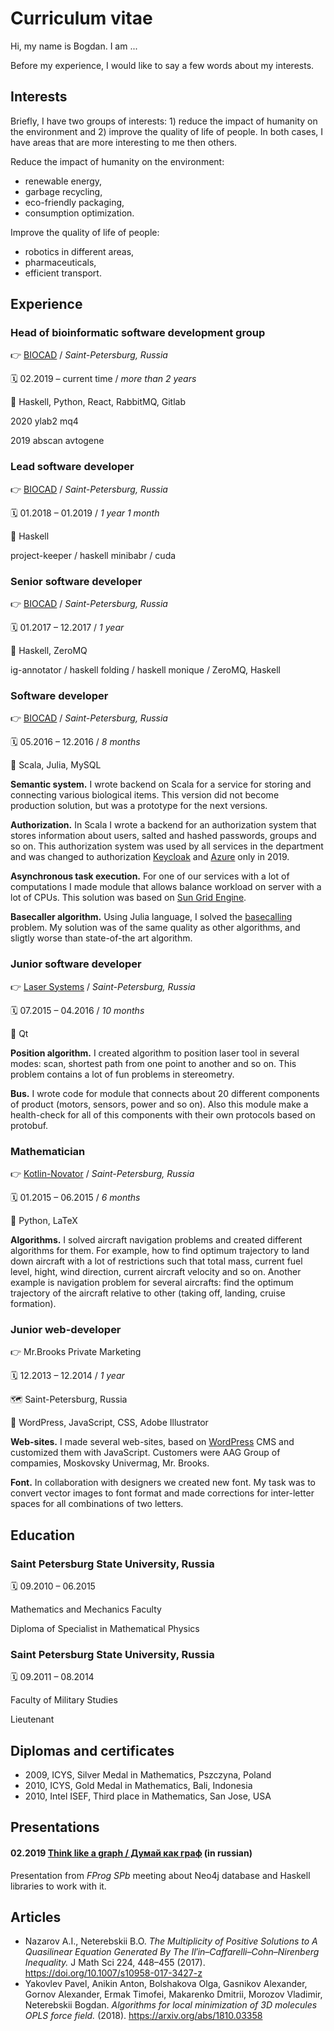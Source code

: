 # Curriculum vitae

Hi, my name is Bogdan. I am ...

Before my experience, I would like to say a few words about my interests.

## Interests

Briefly, I have two groups of interests: 1) reduce the impact of humanity on the environment and 2) improve the quality of life of people.
In both cases, I have areas that are more interesting to me then others.

Reduce the impact of humanity on the environment:
* renewable energy,
* garbage recycling,
* eco-friendly packaging,
* consumption optimization.

Improve the quality of life of people:
* robotics in different areas,
* pharmaceuticals,
* efficient transport.

## Experience

### Head of bioinformatic software development group

👉 [BIOCAD](https://biocad.ru/) / *Saint-Petersburg, Russia*

🗓 02.2019 – current time / *more than 2 years*

🔧 Haskell, Python, React, RabbitMQ, Gitlab

2020
ylab2
mq4

2019
abscan
avtogene


### Lead software developer

👉 [BIOCAD](https://biocad.ru/) / *Saint-Petersburg, Russia*

🗓 01.2018 – 01.2019 / *1 year 1 month*

🔧 Haskell

project-keeper / haskell
minibabr / cuda


### Senior software developer

👉 [BIOCAD](https://biocad.ru/) / *Saint-Petersburg, Russia*

🗓 01.2017 – 12.2017 / *1 year*

🔧 Haskell, ZeroMQ

ig-annotator / haskell
folding / haskell
monique / ZeroMQ, Haskell


### Software developer

👉 [BIOCAD](https://biocad.ru/) / *Saint-Petersburg, Russia*

🗓 05.2016 – 12.2016 / *8 months*

🔧 Scala, Julia, MySQL

**Semantic system.** I wrote backend on Scala for a service for storing and connecting various biological items.
This version did not become production solution, but was a prototype for the next versions.

**Authorization.** In Scala I wrote a backend for an authorization system that stores information about users, salted and hashed passwords, groups and so on.
This authorization system was used by all services in the department and was changed to authorization [Keycloak](https://www.keycloak.org/) and [Azure](azure.microsoft.com) only in 2019.

**Asynchronous task execution.** For one of our services with a lot of computations I made module that allows balance workload on server with a lot of CPUs.
This solution was based on [Sun Grid Engine](http://star.mit.edu/cluster/docs/0.93.3/guides/sge.html).

**Basecaller algorithm.** Using Julia language, I solved the [basecalling](https://en.wikipedia.org/wiki/Base_calling) problem.
My solution was of the same quality as other algorithms, and sligtly worse than state-of-the art algorithm.


### Junior software developer

👉 [Laser Systems](http://www.lsystems.ru/en/) / *Saint-Petersburg, Russia*

🗓 07.2015 – 04.2016 / *10 months*

🔧 Qt

**Position algorithm.** I created algorithm to position laser tool in several modes: scan, shortest path from one point to another and so on. This problem contains a lot of fun problems in stereometry.

**Bus.** I wrote code for module that connects about 20 different components of product (motors, sensors, power and so on). Also this module make a health-check for all of this components with their own protocols based on protobuf.


### Mathematician

👉 [Kotlin-Novator](https://www.kotlin-novator.ru/) / *Saint-Petersburg, Russia*

🗓 01.2015 – 06.2015 / *6 months*

🔧 Python, LaTeX

**Algorithms.** I solved aircraft navigation problems and created different algorithms for them.
For example, how to find optimum trajectory to land down aircraft with a lot of restrictions such that total mass, current fuel level, hight, wind direction, current aircraft velocity and so on.
Another example is navigation problem for several aircrafts: find the optimum trajectory of the aircraft relative to other (taking off, landing, cruise formation).


### Junior web-developer

👉 Mr.Brooks Private Marketing

🗓 12.2013 – 12.2014 / *1 year*

🗺 Saint-Petersburg, Russia

🔧 WordPress, JavaScript, CSS, Adobe Illustrator

**Web-sites.** I made several web-sites, based on [WordPress](wordpress.com) CMS and customized them with JavaScript. Customers were AAG Group of compamies, Moskovsky Univermag, Mr. Brooks.

**Font.** In collaboration with designers we created new font. My task was to convert vector images to font format and made corrections for inter-letter spaces for all combinations of two letters.


## Education

### Saint Petersburg State University, Russia

🗓 09.2010 – 06.2015

Mathematics and Mechanics Faculty

Diploma of Specialist in Mathematical Physics

### Saint Petersburg State University, Russia

🗓 09.2011 – 08.2014

Faculty of Military Studies

Lieutenant

## Diplomas and certificates

* 2009, ICYS, Silver Medal in Mathematics, Pszczyna, Poland
* 2010, ICYS, Gold Medal in Mathematics, Bali, Indonesia
* 2010, Intel ISEF, Third place in Mathematics, San Jose, USA

## Presentations 

#### 02.2019 [Think like a graph / Думай как граф](https://youtu.be/BPB5omKK4Tc) (in russian)

Presentation from *FProg SPb* meeting about Neo4j database and Haskell libraries to work with it.

## Articles

* Nazarov A.I., Neterebskii B.O. *The Multiplicity of Positive Solutions to A Quasilinear Equation Generated By The Il′in–Caffarelli–Cohn–Nirenberg Inequality.* J Math Sci 224, 448–455 (2017). https://doi.org/10.1007/s10958-017-3427-z
* Yakovlev Pavel, Anikin Anton, Bolshakova Olga, Gasnikov Alexander, Gornov Alexander, Ermak Timofei, Makarenko Dmitrii, Morozov Vladimir, Neterebskii Bogdan. *Algorithms for local minimization of 3D molecules OPLS force field.* (2018). https://arxiv.org/abs/1810.03358
